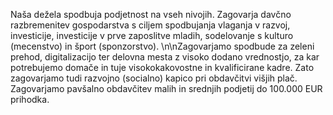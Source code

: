 Naša dežela spodbuja podjetnost na vseh nivojih. Zagovarja davčno razbremenitev gospodarstva s ciljem spodbujanja vlaganja v razvoj, investicije, investicije v prve zaposlitve mladih, sodelovanje s kulturo (mecenstvo) in šport (sponzorstvo). \\n\\nZagovarjamo spodbude za zeleni prehod, digitalizacijo ter delovna mesta z visoko dodano vrednostjo, za kar potrebujemo domače in tuje visokokakovostne in kvalificirane kadre. Zato zagovarjamo tudi razvojno (socialno) kapico pri obdavčitvi višjih plač. Zagovarjamo pavšalno obdavčitev malih in srednjih podjetij do 100.000 EUR prihodka.
